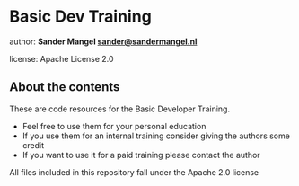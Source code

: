 # Basic Dev Training

author: **Sander Mangel <sander@sandermangel.nl>**

license: Apache License 2.0

## About the contents

These are code resources for the Basic Developer Training.

- Feel free to use them for your personal education
- If you use them for an internal training consider giving the authors some credit
- If you want to use it for a paid training please contact the author

All files included in this repository fall under the Apache 2.0 license